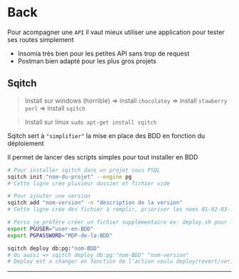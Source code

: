 # Back

Pour acompagner une `API` il vaut mieux utiliser une application pour tester ses routes simplement

- Insomia très bien pour les petites API sans trop de request
- Postman bien adapté pour les plus gros projets

## Sqitch

> Install sur windows (horrible) => install `chocolatey` => install `stawberry perl` => install `sqitch`

> Install sur linux `sudo apt-get install sqitch`

Sqitch sert à `"simplifier"` la mise en place des BDD en fonction du déploiement

Il permet de lancer des scripts simples pour tout installer en BDD

```bash
# Pour installer sqitch dans un projet sous PSQL
sqitch init "nom-du-projet" --engine pg
# Cette ligne crée plusieur dossier et fichier vide

# Pour ajouter une version
sqitch add "nom-version" -n "description de la version"
# Cette ligne crée des fichier à remplir, prioriser les noms 01-02-03-...

# Perso je préfère créer un fichier supplémentaire ex: deploy.sh pour lancer mon script
export PGUSER="user-en-BDD"
export PGPASSWORD="MDP-de-la-BDD"

sqitch deploy db:pg:"nom-BDD"
# Ou aussi => sqitch deploy db:pg:"nom-BDD" "nom-version"
# Deploy est a changer en fonction de l'action voulu deploy/revert/verify
```

---

